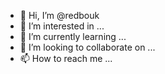 - 👋 Hi, I’m @redbouk
- 👀 I’m interested in ...
- 🌱 I’m currently learning ...
- 💞️ I’m looking to collaborate on ...
- 📫 How to reach me ...

<!---
redbouk/redbouk is a ✨ special ✨ repository because its `README.md` (this file) appears on your GitHub profile.
You can click the Preview link to take a look at your changes.
--->
